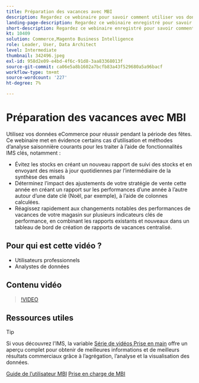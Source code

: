 ```yaml
---
title: Préparation des vacances avec MBI
description: Regardez ce webinaire pour savoir comment utiliser vos données eCommerce pour réussir pendant la période des fêtes.
landing-page-description: Regardez ce webinaire enregistré pour savoir comment utiliser vos données eCommerce pour réussir pendant la période des fêtes.
short-description: Regardez ce webinaire enregistré pour savoir comment utiliser vos données eCommerce pour réussir pendant la période des fêtes.
kt: 10409
solution: Commerce,Magento Business Intelligence
role: Leader, User, Data Architect
level: Intermediate
thumbnail: 342496.jpeg
exl-id: 958d2e09-e4bd-4f6c-91d8-3aa83368013f
source-git-commit: ca06e5a8b1602a7bcfb83a43f529680a5a96bacf
workflow-type: tm+mt
source-wordcount: '227'
ht-degree: 7%

---
```


# Préparation des vacances avec MBI

Utilisez vos données eCommerce pour réussir pendant la période des fêtes. Ce webinaire met en évidence certains cas d’utilisation et méthodes d’analyse saisonnière courants pour les traiter à l’aide de fonctionnalités IMS clés, notamment :

- Évitez les stocks en créant un nouveau rapport de suivi des stocks et en envoyant des mises à jour quotidiennes par l’intermédiaire de la synthèse des emails
- Déterminez l’impact des ajustements de votre stratégie de vente cette année en créant un rapport sur les performances d’une année à l’autre autour d’une date clé (Noël, par exemple), à l’aide de colonnes calculées.
- Réagissez rapidement aux changements notables des performances de vacances de votre magasin sur plusieurs indicateurs clés de performance, en combinant les rapports existants et nouveaux dans un tableau de bord de création de rapports de vacances centralisé.

## Pour qui est cette vidéo ?

- Utilisateurs professionnels
- Analystes de données

## Contenu vidéo

>[!VIDEO](https://video.tv.adobe.com/v/342496?quality=12&learn=on)

## Ressources utiles

>[!TIP]
>
>Si vous découvrez l’IMS, la variable [Série de vidéos Prise en main](https://experienceleague.adobe.com/docs/commerce-learn/tutorials/mbi/introduction/1-overview.html) offre un aperçu complet pour obtenir de meilleures informations et de meilleurs résultats commerciaux grâce à l’agrégation, l’analyse et la visualisation des données.

[Guide de l’utilisateur MBI](https://experienceleague.adobe.com/docs/commerce-business-intelligence/mbi/guide-overview.html?lang=fr)
[Prise en charge de MBI](https://experienceleague.adobe.com/docs/commerce-knowledge-base/kb/troubleshooting/miscellaneous/mbi-service-policies.html)
